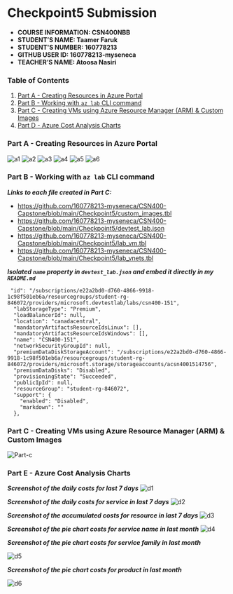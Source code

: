 # Checkpoint5 Submission

- **COURSE INFORMATION: CSN400NBB**
- **STUDENT’S NAME: Taamer Faruk**
- **STUDENT'S NUMBER: 160778213**
- **GITHUB USER ID: 160778213-myseneca**
- **TEACHER’S NAME: Atoosa Nasiri**

 
### Table of Contents

1. [Part A - Creating Resources in Azure Portal](#header1)
2. [Part B - Working with `az lab` CLI command](#header2)
3. [Part C - Creating VMs using Azure Resource Manager (ARM) & Custom Images](#header3)
4. [Part D - Azure Cost Analysis Charts](#header4)

###  Part A - Creating Resources in Azure Portal

![a1](https://user-images.githubusercontent.com/123032283/218375900-a9098c69-1262-4fe1-bbc7-71e27bcfaaae.jpg)
![a2](https://user-images.githubusercontent.com/123032283/218375973-a6ad899c-78cc-4238-acaf-7cd4786f46e0.jpg)
![a3](https://user-images.githubusercontent.com/123032283/218375988-596cc5c2-add3-41aa-8ba0-3d4b91f1296e.jpg)
![a4](https://user-images.githubusercontent.com/123032283/218376000-0b50c214-0788-4448-81fc-c5dbbf74d2d4.jpg)
![a5](https://user-images.githubusercontent.com/123032283/218376018-5d7a6e13-5bbd-43dc-9c5c-ea3b50d2a850.jpg)
![a6](https://user-images.githubusercontent.com/123032283/218376030-af8f345b-3b37-4687-af10-b50bdd09126c.jpg)



### Part B - Working with `az lab` CLI command

***Links to each file created in Part C:***
- https://github.com/160778213-myseneca/CSN400-Capstone/blob/main/Checkpoint5/custom_images.tbl
- https://github.com/160778213-myseneca/CSN400-Capstone/blob/main/Checkpoint5/devtest_lab.json
- https://github.com/160778213-myseneca/CSN400-Capstone/blob/main/Checkpoint5/lab_vm.tbl
- https://github.com/160778213-myseneca/CSN400-Capstone/blob/main/Checkpoint5/lab_vnets.tbl 


***Isolated `name` property in `devtest_lab.json` and embed it directly in my `README.md`***

```
 "id": "/subscriptions/e22a2bd0-d760-4866-9918-1c98f501eb6a/resourcegroups/student-rg-846072/providers/microsoft.devtestlab/labs/csn400-151",
  "labStorageType": "Premium",
  "loadBalancerId": null,
  "location": "canadacentral",
  "mandatoryArtifactsResourceIdsLinux": [],
  "mandatoryArtifactsResourceIdsWindows": [],
  "name": "CSN400-151",
  "networkSecurityGroupId": null,
  "premiumDataDiskStorageAccount": "/subscriptions/e22a2bd0-d760-4866-9918-1c98f501eb6a/resourcegroups/student-rg-846072/providers/microsoft.storage/storageaccounts/acsn4001514756",
  "premiumDataDisks": "Disabled",
  "provisioningState": "Succeeded",
  "publicIpId": null,
  "resourceGroup": "student-rg-846072",
  "support": {
    "enabled": "Disabled",
    "markdown": ""
  },
  ```

### Part C - Creating VMs using Azure Resource Manager (ARM) & Custom Images

![Part-c](https://user-images.githubusercontent.com/123032283/218376052-d2b5c69b-bd38-40f1-96e4-fe6072e90e2c.jpg)


### Part E - Azure Cost Analysis Charts

***Screenshot of the daily costs for last 7 days***
![d1](https://user-images.githubusercontent.com/123032283/218376499-f84fdb70-0b63-4800-a5b5-935d4873ca3c.jpg)

***Screenshot of the daily costs for service in last 7 days***
![d2](https://user-images.githubusercontent.com/123032283/218376613-37dde61b-a101-400d-a6f1-0c3771cc63cf.jpg)

***Screenshot of the accumulated costs for resource in last 7 days***
![d3](https://user-images.githubusercontent.com/123032283/218376632-03a214e8-3dfd-465f-b0f8-84e3a1b9f9d3.jpg)

***Screenshot of the pie chart costs for service name in last month***
![d4](https://user-images.githubusercontent.com/123032283/218376659-a6bc1cc3-4fb1-4faa-8775-2065f5d78d93.jpg)

***Screenshot of the pie chart costs for service family in last month***

![d5](https://user-images.githubusercontent.com/123032283/218376678-d17ee5fb-21bb-408a-9d3b-a4d82c0fef4d.jpg)

***Screenshot of the pie chart costs for product in last month***

![d6](https://user-images.githubusercontent.com/123032283/218376691-1172a214-76f5-47fe-8b2e-f41fbc6fffe7.jpg)
